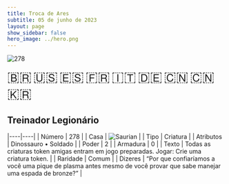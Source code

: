 ```yaml
---
title: Troca de Ares
subtitle: 05 de junho de 2023
layout: page
show_sidebar: false
hero_image: ../hero.png
---
```


![278](https://mastervault-storage-prod.s3.amazonaws.com/media/card_front/pt/600_278_589aa4d7ad13_pt.png)

<span title="Português" style="font-size: 32px;cursor: pointer;" onclick="javascript:document.querySelector('img[alt=\'278\']').src=document.querySelector('img[alt=\'278\']').src.replace(/card_front\/[^/]+/, 'card_front/pt').replace(/_[^/.0-9]+\.png/, '_pt.png')">🇧🇷</span>
<span title="English" style="font-size: 32px;cursor: pointer;" onclick="javascript:document.querySelector('img[alt=\'278\']').src=document.querySelector('img[alt=\'278\']').src.replace(/card_front\/[^/]+/, 'card_front/en').replace(/_[^/.0-9]+\.png/, '_en.png')">🇺🇸</span>
<span title="Español" style="font-size: 32px;cursor: pointer;" onclick="javascript:document.querySelector('img[alt=\'278\']').src=document.querySelector('img[alt=\'278\']').src.replace(/card_front\/[^/]+/, 'card_front/es').replace(/_[^/.0-9]+\.png/, '_es.png')">🇪🇸</span>
<span title="Français" style="font-size: 32px;cursor: pointer;" onclick="javascript:document.querySelector('img[alt=\'278\']').src=document.querySelector('img[alt=\'278\']').src.replace(/card_front\/[^/]+/, 'card_front/fr').replace(/_[^/.0-9]+\.png/, '_fr.png')">🇫🇷</span>
<span title="Italiano" style="font-size: 32px;cursor: pointer;" onclick="javascript:document.querySelector('img[alt=\'278\']').src=document.querySelector('img[alt=\'278\']').src.replace(/card_front\/[^/]+/, 'card_front/it').replace(/_[^/.0-9]+\.png/, '_it.png')">🇮🇹</span>
<span title="Deutsche" style="font-size: 32px;cursor: pointer;" onclick="javascript:document.querySelector('img[alt=\'278\']').src=document.querySelector('img[alt=\'278\']').src.replace(/card_front\/[^/]+/, 'card_front/de').replace(/_[^/.0-9]+\.png/, '_de.png')">🇩🇪</span>
<span title="简体中文" style="font-size: 32px;cursor: pointer;" onclick="javascript:document.querySelector('img[alt=\'278\']').src=document.querySelector('img[alt=\'278\']').src.replace(/card_front\/[^/]+/, 'card_front/zh-hans').replace(/_[^/.0-9]+\.png/, '_zh-hans.png')">🇨🇳</span>
<span title="繁體中文" style="font-size: 32px;cursor: pointer;" onclick="javascript:document.querySelector('img[alt=\'278\']').src=document.querySelector('img[alt=\'278\']').src.replace(/card_front\/[^/]+/, 'card_front/zh-hant').replace(/_[^/.0-9]+\.png/, '_zh-hant.png')">🇨🇳</span>
<span title="한국어" style="font-size: 32px;cursor: pointer;" onclick="javascript:document.querySelector('img[alt=\'278\']').src=document.querySelector('img[alt=\'278\']').src.replace(/card_front\/[^/]+/, 'card_front/ko').replace(/_[^/.0-9]+\.png/, '_ko.png')">🇰🇷</span>

## Treinador Legionário

|----|----|
| Número | 278 |
| Casa | ![Saurian](https://archonarcana.com/images/thumb/9/9e/Saurian_P.png/22px-Saurian_P.png "Sauro") |
| Tipo | Criatura |
| Atributos | Dinossauro • Soldado |
| Poder | 2 |
| Armadura | 0 |
| Texto | Todas as criaturas token amigas entram em jogo preparadas. Jogar: Crie uma criatura token. |
| Raridade | Comum |
| Dizeres | “Por que confiaríamos a você uma pique de plasma  antes mesmo de você provar que sabe manejar uma  espada de bronze?” |
